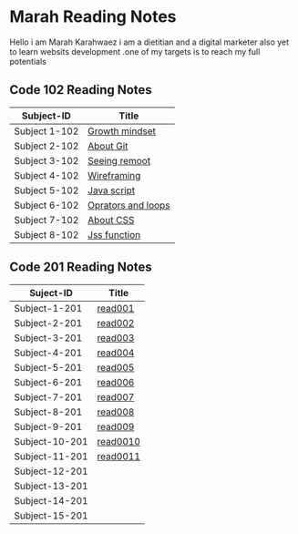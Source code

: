 # Marah Reading Notes

Hello i am Marah Karahwaez i am a dietitian and a digital marketer  also yet to learn websits development .one of my targets is to reach my full potentials  

## Code 102 Reading Notes

Subject-ID  |  Title
------------  |  -------------
Subject 1-102 | [Growth mindset](https://marahq.github.io/reading_notes/growth)
Subject 2-102 | [About Git](https://marahq.github.io/reading_notes/aboutGit)
Subject 3-102 |[Seeing remoot](https://marahq.github.io/reading_notes/seeingremoot)
Subject 4-102 |[Wireframing](https://marahq.github.io/reading_notes/read03)
Subject 5-102 |[Java script](https://marahq.github.io/reading_notes/read04)
Subject 6-102 | [Oprators and loops](https://marahq.github.io/reading_notes/read05)
Subject 7-102 |[About CSS](https://marahq.github.io/reading_notes/read06)
Subject 8-102|[Jss function](https://marahq.github.io/reading_notes/read07)

## Code 201 Reading Notes

Suject-ID  |  Title
----------  |  ----------
Subject-1-201 |[read001](https://marahq.github.io/reading_notes/read001)
Subject-2-201 |[read002](https://marahq.github.io/reading_notes/read002)
Subject-3-201 |[read003](https://marahq.github.io/reading_notes/read003)
Subject-4-201 |[read004](https://marahq.github.io/reading_notes/read004)
Subject-5-201 |[read005](https://marahq.github.io/reading_notes/read005)
Subject-6-201 |[read006](https://marahq.github.io/reading_notes/read006)
Subject-7-201 |[read007](https://marahq.github.io/reading_notes/read007)
Subject-8-201 |[read008](https://marahq.github.io/reading_notes/read008)
Subject-9-201 |[read009](https://marahq.github.io/reading_notes/read009)
Subject-10-201 |[read0010](https://marahq.github.io/reading_notes/read0010)
Subject-11-201 |[read0011](https://marahq.github.io/reading_notes/read0011)
Subject-12-201 |
Subject-13-201 |
Subject-14-201 |
Subject-15-201 |
